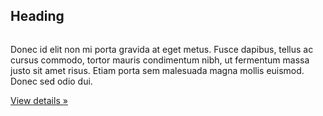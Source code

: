 <div class="col-xs-6 col-lg-4">
              <h2>Heading</h2>
<img src="https://github.com/unicorn.png" alt="" />
              <p>Donec id elit non mi porta gravida at eget metus. Fusce dapibus, tellus ac cursus commodo, tortor mauris condimentum nibh, ut fermentum massa justo sit amet risus. Etiam porta sem malesuada magna mollis euismod. Donec sed odio dui. </p>
              <p><a class="btn btn-default" href="#" role="button">View details »</a></p>
            </div>